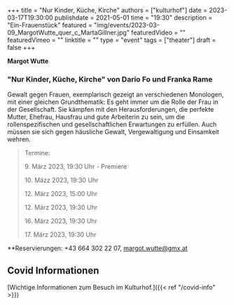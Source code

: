 +++
title = "Nur Kinder, Küche, Kirche"
authors = ["kulturhof"]
date = 2023-03-17T19:30:00
publishdate = 2021-05-01
time = "19:30"
description = "Ein-Frauenstück"
featured = "img/events/2023-03-09_MargotWutte_quer_c_MartaGillner.jpg"
featuredVideo = ""
featuredVimeo = ""
linktitle = ""
type = "event"
tags = ["theater"]
draft = false
+++



**Margot Wutte**

### "Nur Kinder, Küche, Kirche" von Dario Fo und Franka Rame

Gewalt gegen Frauen, exemplarisch gezeigt an verschiedenen Monologen, mit einer gleichen Grundthematik: Es geht immer um die Rolle der Frau in der Gesellschaft. Sie kämpfen mit den Herausforderungen, die perfekte Mutter, Ehefrau, Hausfrau und gute Arbeiterin zu sein, um die rollenspezifischen und gesellschaftlichen Erwartungen zu erfüllen. Auch müssen sie sich gegen häusliche Gewalt, Vergewaltigung und Einsamkeit wehren.

>Termine:
>
> 9\. März 2023, 19:30 Uhr - Premiere
>
> 10\. Mäzz 2023, 19:30 Uhr
>
> 12\. März 2023, 15:00 Uhr
> 
> 12\. März 2023, 19:30 Uhr
> 
> 16\. März 2023, 19:30 Uhr
> 
> 17\. März 2023, 19:30 Uhr

**Reservierungen: +43 664 302 22 07, margot.wutte@gmx.at



## Covid Informationen

[Wichtige Informationen zum Besuch im Kulturhof.]({{< ref "/covid-info" >}})
